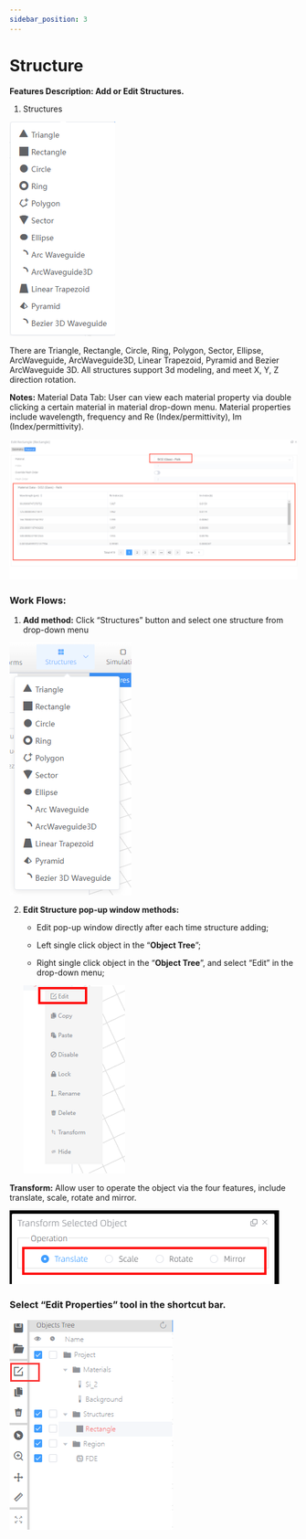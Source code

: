 ```yaml
---
sidebar_position: 3
---
```

# Structure

__Features Description: Add or Edit Structures.__

1. Structures 

![](../../static/img/tutorial/structures/structures.png)


There are Triangle, Rectangle, Circle, Ring, Polygon, Sector, Ellipse, ArcWaveguide, ArcWaveguide3D, Linear Trapezoid, Pyramid and Bezier ArcWaveguide 3D. All structures support 3d modeling, and meet X, Y, Z direction rotation.



__Notes:__ Material Data Tab: User can view each material property via double clicking a certain material in material drop-down menu. Material properties include wavelength, frequency and Re (Index/permittivity), Im (Index/permittivity).

![](../../static/img/tutorial/structures/materialDataTab.png)

### Work Flows: 

1. __Add method:__ Click “Structures” button and select one structure from drop-down menu
   
![](../../static/img/tutorial/structures/addMethod.png)


2. __Edit Structure pop-up window methods:__
   +	Edit pop-up window directly after each time structure adding;
   +	Left single click object in the “__Object Tree__”;
   
   +	Right single click object in the “__Object Tree__”, and select “Edit” in the drop-down menu;


   ![](../../static/img/tutorial/structures/objectTree.png)

__Transform:__ Allow user to operate the object via the four features, include translate, scale, rotate and mirror.

![](../../static/img/tutorial/structures/tranform.png)


### Select “Edit Properties” tool in the shortcut bar.

![](../../static/img/tutorial/structures/editProperties.png)